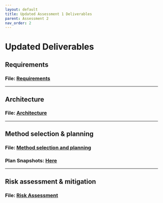 ```yaml
---
layout: default
title: Updated Assessment 1 Deliverables
parent: Assessment 2
nav_order: 2
---
```


# Updated Deliverables

## Requirements

### File: [Requirements](updated_deliverables/Req2.pdf)

<hr/>

## Architecture

### File: [Architecture](updated_deliverables/Arch2.pdf)

<hr/>

## Method selection & planning

### File: [Method selection and planning](updated_deliverables/Plan2.pdf)
### Plan Snapshots: [Here](plan/plan.md)

<hr/>

## Risk assessment & mitigation

### File: [Risk Assessment](updated_deliverables/Risk2.pdf)


